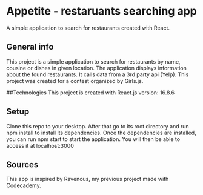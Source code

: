 # Appetite - restaruants searching app
A simple application to search for restaurants created with React.

## General info
This project is a simple application to search for restaurants by name, cousine or dishes in given location. The application displays information about the found restaurants. It calls data from a 3rd party api (Yelp). 
This project was created for a contest organized by Girls.js. 

##Technologies
This project is created with React.js version: 16.8.6

## Setup
Clone this repo to your desktop. After that go to its root directory and run npm install to install its dependencies.
Once the dependencies are installed, you can run npm start to start the application. You will then be able to access it at localhost:3000

## Sources 
This app is inspired by Ravenous, my previous project made with Codecademy.